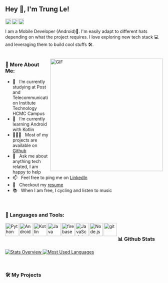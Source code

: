 ## Hey 👋, I'm Trung Le!
<a href='https://www.linkedin.com/in/thanh-trung-le-3000b2217/'><img align='left' alt="linkedin" src="https://raw.githubusercontent.com/rahul-jha98/rahul-jha98/561d474902b59c7429ec22bb73e225696c27b202/assets/linkedin.svg" height='18px'/></a>
<a href='#'><img align='left' alt="twitter" src="https://raw.githubusercontent.com/rahul-jha98/rahul-jha98/561d474902b59c7429ec22bb73e225696c27b202/assets/twitter.svg" height='18px'/></a>
<a href='#'><img alt="kaggle" src="https://raw.githubusercontent.com/rahul-jha98/rahul-jha98/561d474902b59c7429ec22bb73e225696c27b202/assets/kaggle.svg" height='18px'/></a>


I am a Mobile Developer (Android)📱. I'm easily adapt to different hats depending on what the project requires. I love exploring new tech stack 💻 and leveraging them to build cool stuffs 🛠️.
<br/>
<br/>

<img align="right" alt="GIF" src="https://raw.githubusercontent.com/rahul-jha98/rahul-jha98/main/techstack.gif" width="360px"/>
  
### 🧐 More About Me:

- 🔭 &nbsp; I’m currently studying at Post and Telecommunication Institute Technology HCMC Campus
- 🌱 &nbsp; I’m currently learning Android with Kotlin
- 👨🏻‍💻 &nbsp; Most of my projects are available on [Github](https://github.com/lttrung2001?tab=repositories)
- 💬 &nbsp; Ask me about anything tech related, I am happy to help
- 📫 &nbsp; Feel free to ping me on [LinkedIn](https://www.linkedin.com/in/thanh-trung-le-3000b2217/)
- 📝 &nbsp; Checkout my [resume](https://www.topcv.vn/xem-cv/BFJTA1AFB1QDAFpQAlZQUAoDB1cEBwVXVQAGAg05a6)
- 📚 &nbsp; When I am free, I cycling and listen to music

<br>

### 🔨 Languages and Tools:
<a href="https://www.python.org" target="_blank"><img align="left" alt="Python" height ="42px" src="https://raw.githubusercontent.com/rahul-jha98/github_readme_icons/main/language_and_tools/square/python/python.svg"></a>
<a href="https://developer.android.com" target="_blank"> <img align="left" alt="Android" height ="42px" src="https://raw.githubusercontent.com/rahul-jha98/github_readme_icons/main/language_and_tools/square/android/android.svg"> </a>
<a href="https://kotlinlang.org" target="_blank"><img align="left" alt="Kotlin" height ="42px" src="https://raw.githubusercontent.com/rahul-jha98/github_readme_icons/main/language_and_tools/square/kotlin/kotlin.svg"></a>
<a href="https://www.java.com" target="_blank"><img align="left" alt="Java" height ="42px" src="https://raw.githubusercontent.com/rahul-jha98/github_readme_icons/main/language_and_tools/square/java/java.svg"></a>
<a href="https://firebase.google.com/" target="_blank"> <img align="left" src="https://raw.githubusercontent.com/rahul-jha98/github_readme_icons/main/language_and_tools/square/firebase/firebase.svg" alt="firebase" height ="42px"/> </a>
<a href="https://developer.mozilla.org/en-US/docs/Web/JavaScript" target="_blank"> <img align="left" alt="JavaScript" height ="42px"  src="https://raw.githubusercontent.com/rahul-jha98/github_readme_icons/main/language_and_tools/square/javascript/javascript.svg"> </a>
<a href="https://nodejs.org" target="_blank"><img align="left" alt="Node.js" height ="42px" src="https://raw.githubusercontent.com/rahul-jha98/github_readme_icons/main/language_and_tools/square/node/node.svg"></a>
<a href="https://git-scm.com/" target="_blank"> <img src="https://raw.githubusercontent.com/rahul-jha98/github_readme_icons/main/language_and_tools/square/git-scm/git-scm.svg" align="left" alt="git" height='42px'/> </a>

<br>


### 📊 Github Stats
<a href='https://github.com/lttrung2001/github-stats-transparent'>
  
![Stats Overview](https://raw.githubusercontent.com/lttrung2001/github-stats-transparent/output/generated/overview.svg)
![Most Used Languages](https://raw.githubusercontent.com/lttrung2001/github-stats-transparent/output/generated/languages.svg)

</a>

<br>

### 🛠️ My Projects
<!-- <a href="https://github.com/rahul-jha98/Artistify.ai" target="_blank"> <img alt="artistify" src="./projects/artistify.svg" height="68" align="left"> </a>
<a href="https://github.com/rahul-jha98/sheets-database" target="_blank"> <img alt="sheetsdatabase" src="./projects/sheetsdatabase.svg"  height="68" align="left"> </a>
<a href="https://github.com/rahul-jha98/README_icons" target="_blank"> <img alt="readmeicons" src="./projects/readmeicons.svg" height="68" align="left"> </a>
<a href="https://github.com/rahul-jha98/PasswordKeeper" target="_blank"> <img alt="passwordkeeper" src="./projects/passwordkeeper.svg" height="68" align="left"> </a> -->
